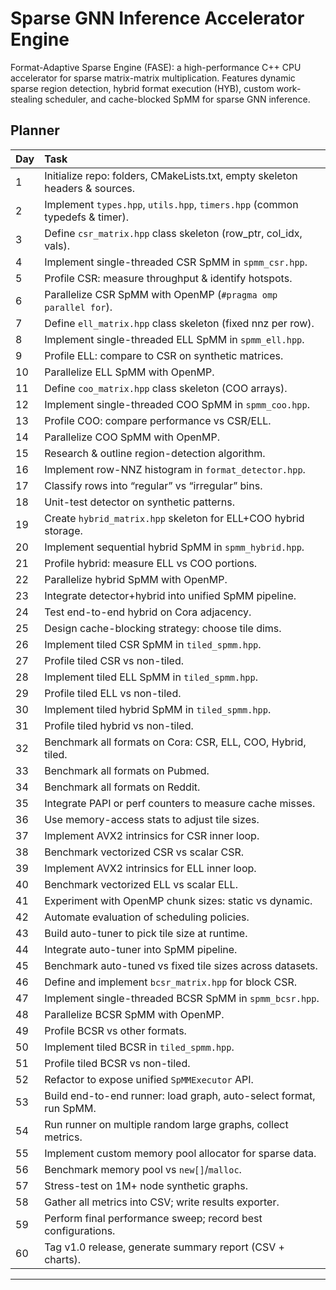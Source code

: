 # Sparse GNN Inference Accelerator Engine 
Format-Adaptive Sparse Engine (FASE): a high-performance C++ CPU accelerator for sparse matrix-matrix multiplication. Features dynamic sparse region detection, hybrid format execution (HYB), custom work-stealing scheduler, and cache-blocked SpMM for sparse GNN inference.

## Planner

| Day | Task |
|:---|:---|
| 1  | Initialize repo: folders, CMakeLists.txt, empty skeleton headers & sources. |
| 2  | Implement `types.hpp`, `utils.hpp`, `timers.hpp` (common typedefs & timer). |
| 3  | Define `csr_matrix.hpp` class skeleton (row_ptr, col_idx, vals). |
| 4  | Implement single-threaded CSR SpMM in `spmm_csr.hpp`. |
| 5  | Profile CSR: measure throughput & identify hotspots. |
| 6  | Parallelize CSR SpMM with OpenMP (`#pragma omp parallel for`). |
| 7  | Define `ell_matrix.hpp` class skeleton (fixed nnz per row). |
| 8  | Implement single-threaded ELL SpMM in `spmm_ell.hpp`. |
| 9  | Profile ELL: compare to CSR on synthetic matrices. |
| 10 | Parallelize ELL SpMM with OpenMP. |
| 11 | Define `coo_matrix.hpp` class skeleton (COO arrays). |
| 12 | Implement single-threaded COO SpMM in `spmm_coo.hpp`. |
| 13 | Profile COO: compare performance vs CSR/ELL. |
| 14 | Parallelize COO SpMM with OpenMP. |
| 15 | Research & outline region-detection algorithm. |
| 16 | Implement row-NNZ histogram in `format_detector.hpp`. |
| 17 | Classify rows into “regular” vs “irregular” bins. |
| 18 | Unit-test detector on synthetic patterns. |
| 19 | Create `hybrid_matrix.hpp` skeleton for ELL+COO hybrid storage. |
| 20 | Implement sequential hybrid SpMM in `spmm_hybrid.hpp`. |
| 21 | Profile hybrid: measure ELL vs COO portions. |
| 22 | Parallelize hybrid SpMM with OpenMP. |
| 23 | Integrate detector+hybrid into unified SpMM pipeline. |
| 24 | Test end-to-end hybrid on Cora adjacency. |
| 25 | Design cache-blocking strategy: choose tile dims. |
| 26 | Implement tiled CSR SpMM in `tiled_spmm.hpp`. |
| 27 | Profile tiled CSR vs non-tiled. |
| 28 | Implement tiled ELL SpMM in `tiled_spmm.hpp`. |
| 29 | Profile tiled ELL vs non-tiled. |
| 30 | Implement tiled hybrid SpMM in `tiled_spmm.hpp`. |
| 31 | Profile tiled hybrid vs non-tiled. |
| 32 | Benchmark all formats on Cora: CSR, ELL, COO, Hybrid, tiled. |
| 33 | Benchmark all formats on Pubmed. |
| 34 | Benchmark all formats on Reddit. |
| 35 | Integrate PAPI or perf counters to measure cache misses. |
| 36 | Use memory-access stats to adjust tile sizes. |
| 37 | Implement AVX2 intrinsics for CSR inner loop. |
| 38 | Benchmark vectorized CSR vs scalar CSR. |
| 39 | Implement AVX2 intrinsics for ELL inner loop. |
| 40 | Benchmark vectorized ELL vs scalar ELL. |
| 41 | Experiment with OpenMP chunk sizes: static vs dynamic. |
| 42 | Automate evaluation of scheduling policies. |
| 43 | Build auto-tuner to pick tile size at runtime. |
| 44 | Integrate auto-tuner into SpMM pipeline. |
| 45 | Benchmark auto-tuned vs fixed tile sizes across datasets. |
| 46 | Define and implement `bcsr_matrix.hpp` for block CSR. |
| 47 | Implement single-threaded BCSR SpMM in `spmm_bcsr.hpp`. |
| 48 | Parallelize BCSR SpMM with OpenMP. |
| 49 | Profile BCSR vs other formats. |
| 50 | Implement tiled BCSR in `tiled_spmm.hpp`. |
| 51 | Profile tiled BCSR vs non-tiled. |
| 52 | Refactor to expose unified `SpMMExecutor` API. |
| 53 | Build end-to-end runner: load graph, auto-select format, run SpMM. |
| 54 | Run runner on multiple random large graphs, collect metrics. |
| 55 | Implement custom memory pool allocator for sparse data. |
| 56 | Benchmark memory pool vs `new[]`/`malloc`. |
| 57 | Stress-test on 1M+ node synthetic graphs. |
| 58 | Gather all metrics into CSV; write results exporter. |
| 59 | Perform final performance sweep; record best configurations. |
| 60 | Tag v1.0 release, generate summary report (CSV + charts). |

---
